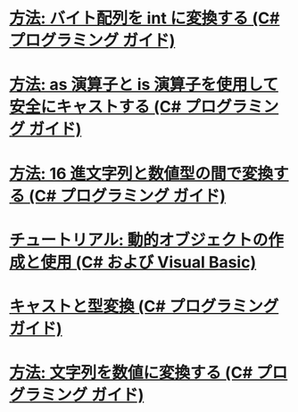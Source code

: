 # [方法: バイト配列を int に変換する (C# プログラミング ガイド)](how-to-convert-a-byte-array-to-an-int.md)
# [方法: as 演算子と is 演算子を使用して安全にキャストする (C# プログラミング ガイド)](how-to-safely-cast-by-using-as-and-is-operators.md)
# [方法: 16 進文字列と数値型の間で変換する (C# プログラミング ガイド)](how-to-convert-between-hexadecimal-strings-and-numeric-types.md)
# [チュートリアル: 動的オブジェクトの作成と使用 (C# および Visual Basic)](walkthrough-creating-and-using-dynamic-objects.md)
# [キャストと型変換 (C# プログラミング ガイド)](casting-and-type-conversions.md)
# [方法: 文字列を数値に変換する (C# プログラミング ガイド)](how-to-convert-a-string-to-a-number.md)
